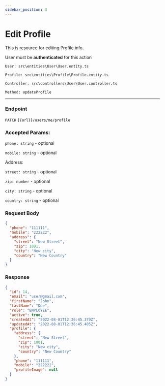 ```yaml
---
sidebar_position: 3
---
```


# Edit Profile

This is resource for editing Profile info.

User must be **authenticated** for this action

`User: src\entities\User\User.entity.ts`

`Profile: src\entities\Profile\Profile.entity.ts`

`Controller: src\controllers\User\User.controller.ts`

`Method: updateProfile`

---
### Endpoint

`PATCH` `{{url}}/users/me/profile`

### Accepted Params:

`phone: string` - optional

`mobile: string` - optional

Address:

`street: string` - optional

`zip: number` - optional

`city: string` - optional

`country: string` - optional

### Request Body

```json
{
  "phone": "111111",
  "mobile": "222222",
  "address": {
    "street": "New Street",
    "zip": 1001,
    "city": "New city",
    "country": "New Country"
  }
}
```

### Response
```json
{
  "id": 14,
  "email": "user@gmail.com",
  "firstName": "John",
  "lastName": "Doe",
  "role": "EMPLOYEE",
  "active": true,
  "createdAt": "2022-08-01T12:36:45.370Z",
  "updatedAt": "2022-08-01T12:36:45.405Z",
  "profile": {
    "address": {
      "street": "New Street",
      "zip": 1001,
      "city": "New city",
      "country": "New Country"
    },
    "phone": "111111",
    "mobile": "222222",
    "profileImage": null
  }
}
```
